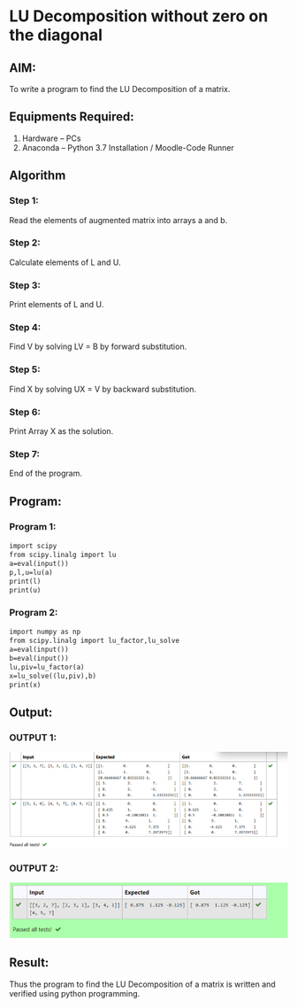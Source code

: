 # LU Decomposition without zero on the diagonal

## AIM:
To write a program to find the LU Decomposition of a matrix.

## Equipments Required:
1. Hardware – PCs
2. Anaconda – Python 3.7 Installation / Moodle-Code Runner

## Algorithm
### Step 1:
Read the elements of augmented matrix into arrays a and b.
### Step 2:
Calculate elements of L and U.
### Step 3:
Print elements of L and U.
### Step 4:
Find V by solving LV = B by forward substitution.
### Step 5:
Find X by solving UX = V by backward substitution.
### Step 6:
Print Array X as the solution.
### Step 7:
End of the program.

## Program:
### Program 1:
```
import scipy
from scipy.linalg import lu
a=eval(input())
p,l,u=lu(a)
print(l)
print(u)
```
### Program 2:
```
import numpy as np
from scipy.linalg import lu_factor,lu_solve
a=eval(input())
b=eval(input())
lu,piv=lu_factor(a)
x=lu_solve((lu,piv),b)
print(x)
```
## Output:
### OUTPUT 1:

![lu decomposition](output1.png)
### OUTPUT 2:

![lu decompostion](output2.png)

## Result:
Thus the program to find the LU Decomposition of a matrix is written and verified using python programming.

